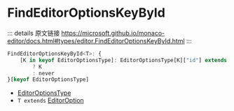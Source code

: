 # FindEditorOptionsKeyById
        
::: details 原文链接
https://microsoft.github.io/monaco-editor/docs.html#types/editor.FindEditorOptionsKeyById.html
:::

```ts
FindEditorOptionsKeyById<T>: {
    [K in keyof EditorOptionsType]: EditorOptionsType[K]["id"] extends T
        ? K
        : never
}[keyof EditorOptionsType]
```
- [EditorOptionsType](/api/editor/EditorOptionsType.md)
- `T extends` [EditorOption](/api/editor/EditorOption.md)